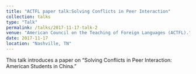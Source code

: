 ```yaml
---
title: "ACTFL paper talk:Solving Conflicts in Peer Interaction"
collection: talks
type: "Talk"
permalink: /talks/2017-11-17-talk-2
venue: "American Council on the Teaching of Foreign Languages (ACTFL)."
date: 2017-11-17
location: "Nashville, TN"
---
```

This talk introduces a paper on “Solving Conflicts in Peer Interaction: American Students in China.”
